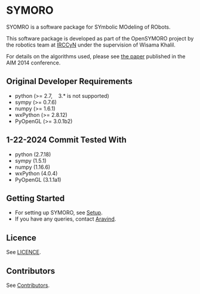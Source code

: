 SYMORO
======

SYOMRO is a software package for SYmbolic MOdeling of RObots.

This software package is developed as part of the OpenSYMORO project by
the robotics team at [IRCCyN][lk:irccyn] under the supervision of Wisama
Khalil.

For details on the algorithms used, please see [the paper][lk:hal]
published in the AIM 2014 conference.


Original Developer Requirements
------------
+ python (>= 2.7, &nbsp;&nbsp; 3.* is not supported)
+ sympy (>= 0.7.6)
+ numpy (>= 1.6.1)
+ wxPython (>= 2.8.12)
+ PyOpenGL (>= 3.0.1b2)

1-22-2024 Commit Tested With
------------
+ python (2.7.18)
+ sympy (1.5.1)
+ numpy (1.16.6)
+ wxPython (4.0.4)
+ PyOpenGL (3.1.1a1)

  
Getting Started
---------------
+ For setting up SYMORO, see [Setup][lk:setup].
+ If you have any queries, contact [Aravind][el:aravind].


Licence
-------
See [LICENCE][lk:licence].


Contributors
------------
See [Contributors][lk:contributors].


[lk:irccyn]: http://www.irccyn.ec-nantes.fr/
[lk:hal]: http://hal.archives-ouvertes.fr/hal-01025919
[lk:setup]: https://github.com/symoro/symoro/wiki/Setup
[el:aravind]: mailto:aravind.v@tum-create.edu.sg
[lk:licence]: https://github.com/symoro/symoro/blob/master/LICENCE
[lk:contributors]: https://github.com/symoro/symoro/graphs/contributors


